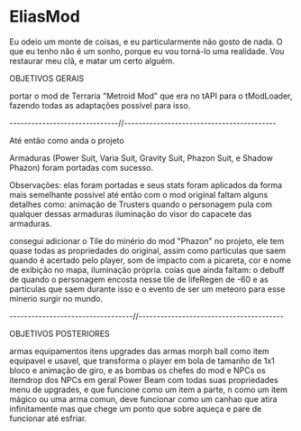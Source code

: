 # EliasMod

Eu odeio um monte de coisas, 
e eu particularmente não gosto de nada. 
O que eu tenho não é um sonho, 
porque eu vou torná-lo uma realidade. 
Vou restaurar meu clã, e matar um certo alguém.

OBJETIVOS GERAIS

portar o mod de Terraria "Metroid Mod" que era
no tAPI para o tModLoader, fazendo todas as adaptações possível para isso.

------------------------------//------------------------------------------

Até então como anda o projeto

Armaduras (Power Suit, Varia Suit,  Gravity Suit, Phazon Suit, e Shadow Phazon)
foram portadas com sucesso.

Observações: elas foram portadas e seus stats foram aplicados da forma mais semelhante possível até então com o mod original
faltam alguns detalhes como: 
animação de Trusters quando o personagem pula com qualquer dessas armaduras
iluminação do visor do capacete das armaduras.

consegui adicionar o Tile do minério do mod "Phazon" no projeto, ele tem quase todas as propriedades do original, assim como particulas
que saem quando é acertado pelo player, som de impacto com a picareta, cor e nome de exibição no mapa, iluminação própria.
coias que ainda faltam:
o debuff de quando o personagem encosta nesse tile de lifeRegen de -60 e as particulas que saem durante isso
e o evento de ser um meteoro para esse minerio surgir no mundo.

----------------------------------//----------------------------------------

OBJETIVOS POSTERIORES

armas
equipamentos
itens
upgrades das armas
morph ball como item equipavel e usavel, que transforma o player em bola de tamanho de 1x1 bloco e animação de giro, e as bombas
os chefes do mod e NPCs
os itemdrop dos NPCs em geral
Power Beam com todas suas propriedades menu de upgrades, e que funcione como um item a parte, n como um item mágico ou uma arma comun, deve funcionar como um canhao que atira infinitamente mas que chege um ponto que sobre aqueça e pare de funcionar até esfriar.

